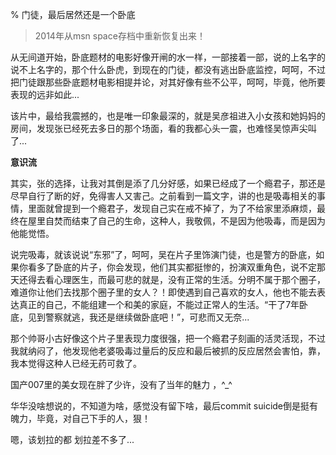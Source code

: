 % 门徒，最后居然还是一个卧底

> 2014年从msn space存档中重新恢复出来！

从无间道开始，卧底题材的电影好像开闸的水一样，一部接着一部，说的上名字的说不上名字的，那个什么卧虎，到现在的门徒，都没有逃出卧底监控，呵呵，不过把门徒跟那些卧底题材电影相提并论，对其好像有些不公平，呵呵，毕竟，他所要表现的远非如此...

该片中，最给我震撼的，也是唯一印象最深的，就是吴彦祖进入小女孩和她妈妈的房间，发现张已经死去多日的那个场面，看的我都心头一震，也难怪吴惊声尖叫了...

**意识流**

其实，张的选择，让我对其倒是添了几分好感，如果已经成了一个瘾君子，那还是尽早自行了断的好，免得害人又害己。之前看到一篇文字，讲的也是吸毒相关的事情，里面就曾提到一个瘾君子，发现自己实在戒不掉了，为了不给家里添麻烦，最终在屋里自焚而结束了自己的生命，这种人，我敬佩，不是因为他吸毒，而是因为他能觉悟。

说完吸毒，就该说说“东邪”了，呵呵，吴在片子里饰演门徒，也是警方的卧底，如果你看多了卧底的片子，你会发现，他们其实都挺惨的，扮演双重角色，说不定那天还得去看心理医生，而最可悲的就是，没有正常的生活。分明不属于那个圈子，难道你让他们去找那个圈子里的女人？！即使遇到自己喜欢的女人，他也不能去表达真正的自己，不能组建一个和美的家庭，不能过正常人的生活。“干了7年卧底，见到警察就逃，我还是继续做卧底吧！”，可悲而又无奈...

那个帅哥小古好像这个片子里表现力度很强，把一个瘾君子刻画的活灵活现，不过我就纳闷了，他发现他老婆吸毒过量后的反应和最后被抓的反应居然会害怕，靠，我本觉得这种人已经无药可救了。

国产007里的美女现在胖了少许，没有了当年的魅力 ，^_^

华华没啥想说的，不知道为啥，感觉没有留下啥，最后commit suicide倒是挺有魄力，毕竟，对自己下手的人，狠！

嗯，该划拉的都 划拉差不多了...